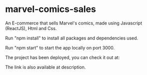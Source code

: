 # marvel-comics-sales
An E-commerce that sells Marvel's comics, made using Javascript (ReactJS), Html and Css.

Run "npm install" to install all packages and dependencies used.

Run "npm start" to start the app locally on port 3000.

The project has been deployed, you can check it out at: 

The link is also available at description.